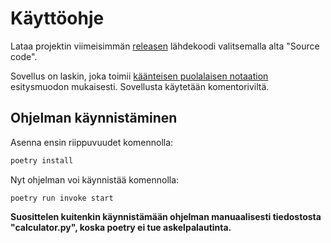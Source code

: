 # Käyttöohje

Lataa projektin viimeisimmän [releasen](https://github.com/nikpaa/ot-harjoitustyo/releases) lähdekoodi valitsemalla alta "Source code".

Sovellus on laskin, joka toimii [käänteisen puolalaisen notaation](https://en.wikipedia.org/wiki/Reverse_Polish_notation) esitysmuodon mukaisesti. Sovellusta käytetään komentoriviltä.

## Ohjelman käynnistäminen

Asenna ensin riippuvuudet komennolla:

```bash
poetry install
```

Nyt ohjelman voi käynnistää komennolla:

```
poetry run invoke start
```

**Suosittelen kuitenkin käynnistämään ohjelman manuaalisesti tiedostosta "calculator.py", koska poetry ei tue askelpalautinta.**
